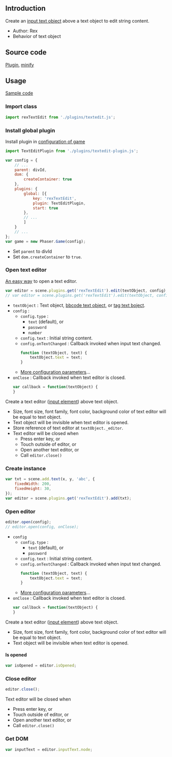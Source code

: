 ## Introduction

Create an [input text object](inputtext.md) above a text object to edit string content.

- Author: Rex
- Behavior of text object

## Source code

[Plugin](https://github.com/rexrainbow/phaser3-rex-notes/blob/master/plugins/textedit-plugin.js), [minify](https://github.com/rexrainbow/phaser3-rex-notes/blob/master/dist/rextexteditplugin.min.js)

## Usage

[Sample code](https://github.com/rexrainbow/phaser3-rex-notes/tree/master/examples/textedit)

 

### Import class

```javascript
import rexTextEdit from './plugins/textedit.js';
```

### Install global plugin

Install plugin in [configuration of game](game.md#configuration)

```javascript
import TextEditPlugin from './plugins/textedit-plugin.js';

var config = {
    // ...
    parent: divId,
    dom: {
        createContainer: true
    },
    plugins: {
        global: [{
            key: 'rexTextEdit',
            plugin: TextEditPlugin,
            start: true
        },
        // ...
        ]
    }
    // ...
};
var game = new Phaser.Game(config);
```

- Set `parent` to divId
- Set `dom.createContainer` to `true`.

### Open text editor

[An easy way](https://github.com/rexrainbow/phaser3-rex-notes/blob/master/plugins/behaviors/textedit/Edit.js) to open a text editor.

```javascript
var editor = scene.plugins.get('rexTextEdit').edit(textObject, config);
// var editor = scene.plugins.get('rexTextEdit').edit(textObject, config, onClose);
```

- `textObject` : Text object, [bbcode text object](bbcodetext.md), or [tag text boject](tagtext.md).
- `config` : 
    - `config.type` : 
        - `text` (default), or 
        - `password`
        - `number`
    - `config.text` : Initial string content.
    - `config.onTextChanged` : Callback invoked when input text changed.
        ```javascript
        function (textObject, text) {
            textObject.text = text;
        }
        ```
    - [More configuration parameters](inputtext.md#add-text-object)...
- `onClose` : Callback invoked when text editor is closed.
    ```javascript
    var callback = function(textObject) {
    }
    ```

Create a text editor ([input element](inputtext.md)) above text object.

- Size, font size, font family, font color, background color of text editor will be equal to text object.
- Text object will be invisible when text editor is opened.
- Store reference of text editor at `textObject._editor`.
- Text editor will be closed when 
    - Press enter key, or
    - Touch outside of editor, or
    - Open another text editor, or
    - Call `editor.close()`

### Create instance

```javascript
var txt = scene.add.text(x, y, 'abc', {
    fixedWidth: 200,
    fixedHeight: 30,
});
var editor = scene.plugins.get('rexTextEdit').add(txt);
```

### Open editor

```javascript
editor.open(config);
// editor.open(config, onClose);
```

- `config`
    - `config.type` : 
        - `text` (default), or 
        - `password`
    - `config.text` : Initial string content.
    - `config.onTextChanged` : Callback invoked when input text changed.
        ```javascript
        function (textObject, text) {
            textObject.text = text;
        }
        ```
    - [More configuration parameters](inputtext.md#add-text-object)...
- `onClose` : Callback invoked when text editor is closed.
    ```javascript
    var callback = function(textObject) {
    }
    ```

Create a text editor ([input element](inputtext.md)) above text object.

- Size, font size, font family, font color, background color of text editor will be equal to text object.
- Text object will be invisible when text editor is opened.

#### Is opened

```javascript
var isOpened = editor.isOpened;
```

### Close editor

```javascript
editor.close();
```

Text editor will be closed when 

- Press enter key, or
- Touch outside of editor, or
- Open another text editor, or
- Call `editor.close()`

### Get DOM

```javascript
var inputText = editor.inputText.node;
```
